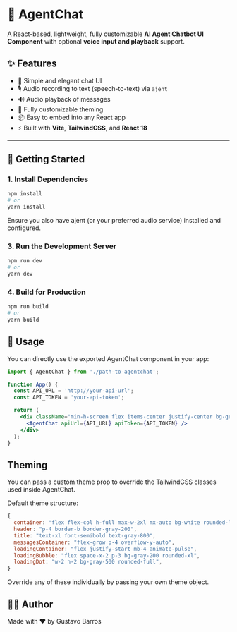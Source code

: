 # 🧠 AgentChat

A React-based, lightweight, fully customizable **AI Agent Chatbot UI Component** with optional **voice input and playback** support.

## ✨ Features

- 📜 Simple and elegant chat UI
- 🎙️ Audio recording to text (speech-to-text) via `ajent`
- 🔊 Audio playback of messages
- 🎨 Fully customizable theming
- 📦 Easy to embed into any React app
- ⚡ Built with **Vite**, **TailwindCSS**, and **React 18**

---

## 🚀 Getting Started

### 1. Install Dependencies

```bash
npm install
# or
yarn install
```

Ensure you also have ajent (or your preferred audio service) installed and configured.


### 3. Run the Development Server
```bash
npm run dev
# or
yarn dev
```
### 4. Build for Production
```bash
npm run build
# or
yarn build
```

## 🧩 Usage
You can directly use the exported AgentChat component in your app:

```jsx
import { AgentChat } from './path-to-agentchat';

function App() {
  const API_URL = 'http://your-api-url';
  const API_TOKEN = 'your-api-token';

  return (
    <div className="min-h-screen flex items-center justify-center bg-gray-100 p-4">
      <AgentChat apiUrl={API_URL} apiToken={API_TOKEN} />
    </div>
  );
}
```

## Theming
You can pass a custom theme prop to override the TailwindCSS classes used inside AgentChat.

Default theme structure:

```javascript
{
  container: "flex flex-col h-full max-w-2xl mx-auto bg-white rounded-lg shadow-md",
  header: "p-4 border-b border-gray-200",
  title: "text-xl font-semibold text-gray-800",
  messagesContainer: "flex-grow p-4 overflow-y-auto",
  loadingContainer: "flex justify-start mb-4 animate-pulse",
  loadingBubble: "flex space-x-2 p-3 bg-gray-200 rounded-xl",
  loadingDot: "w-2 h-2 bg-gray-500 rounded-full",
}
```
Override any of these individually by passing your own theme object.

## 👨‍💻 Author
Made with ❤️ by Gustavo Barros